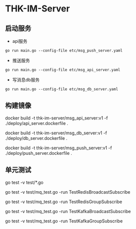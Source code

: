# THK-IM-Server

## 启动服务   
- api服务
```
go run main.go --config-file etc/msg_push_server.yaml

```

- 推送服务
```
go run main.go --config-file etc/msg_api_server.yaml

```

- 写消息db服务
```
go run main.go --config-file etc/msg_db_server.yaml

```



## 构建镜像

docker build -t thk-im-server/msg_api_server:v1  -f ./deploy/api_server.dockerfile .

docker build -t thk-im-server/msg_db_server:v1  -f ./deploy/db_server.dockerfile .

docker build -t thk-im-server/msg_push_server:v1  -f ./deploy/push_server.dockerfile .

## 单元测试
go test -v test/*.go

go test -v test/mq_test.go -run TestRedisBroadcastSubscribe

go test -v test/mq_test.go -run TestRedisGroupSubscribe

go test -v test/mq_test.go -run TestKafkaBroadcastSubscribe

go test -v test/mq_test.go -run TestKafkaGroupSubscribe

